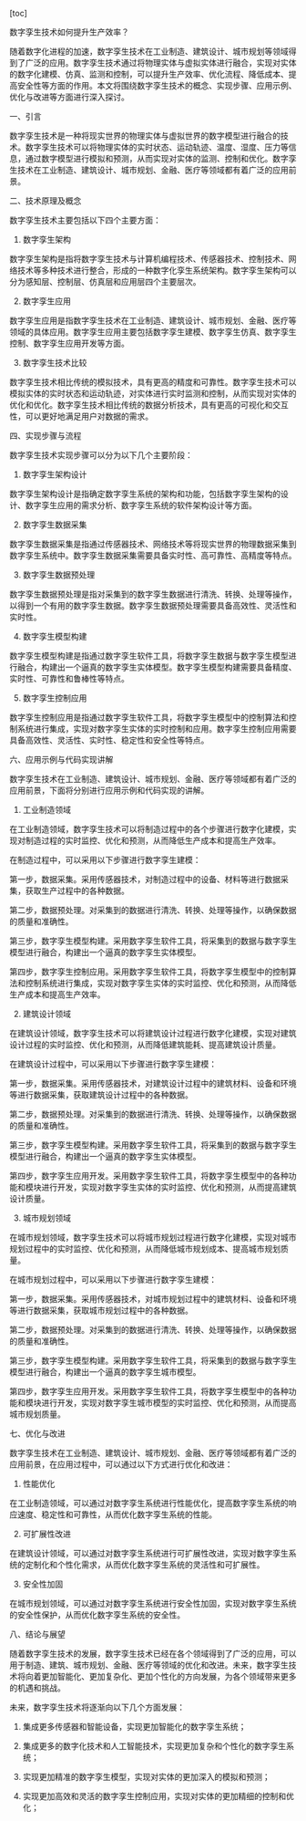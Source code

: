 
[toc]                    
                
                
数字孪生技术如何提升生产效率？

随着数字化进程的加速，数字孪生技术在工业制造、建筑设计、城市规划等领域得到了广泛的应用。数字孪生技术通过将物理实体与虚拟实体进行融合，实现对实体的数字化建模、仿真、监测和控制，可以提升生产效率、优化流程、降低成本、提高安全性等方面的作用。本文将围绕数字孪生技术的概念、实现步骤、应用示例、优化与改进等方面进行深入探讨。

一、引言

数字孪生技术是一种将现实世界的物理实体与虚拟世界的数字模型进行融合的技术。数字孪生技术可以将物理实体的实时状态、运动轨迹、温度、湿度、压力等信息，通过数字模型进行模拟和预测，从而实现对实体的监测、控制和优化。数字孪生技术在工业制造、建筑设计、城市规划、金融、医疗等领域都有着广泛的应用前景。

二、技术原理及概念

数字孪生技术主要包括以下四个主要方面：

1. 数字孪生架构

数字孪生架构是指将数字孪生技术与计算机编程技术、传感器技术、控制技术、网络技术等多种技术进行整合，形成的一种数字化孪生系统架构。数字孪生架构可以分为感知层、控制层、仿真层和应用层四个主要层次。

2. 数字孪生应用

数字孪生应用是指数字孪生技术在工业制造、建筑设计、城市规划、金融、医疗等领域的具体应用。数字孪生应用主要包括数字孪生建模、数字孪生仿真、数字孪生控制、数字孪生应用开发等方面。

3. 数字孪生技术比较

数字孪生技术相比传统的模拟技术，具有更高的精度和可靠性。数字孪生技术可以模拟实体的实时状态和运动轨迹，对实体进行实时监测和控制，从而实现对实体的优化和优化。数字孪生技术相比传统的数据分析技术，具有更高的可视化和交互性，可以更好地满足用户对数据的需求。

四、实现步骤与流程

数字孪生技术实现步骤可以分为以下几个主要阶段：

1. 数字孪生架构设计

数字孪生架构设计是指确定数字孪生系统的架构和功能，包括数字孪生架构的设计、数字孪生应用的需求分析、数字孪生系统的软件架构设计等方面。

2. 数字孪生数据采集

数字孪生数据采集是指通过传感器技术、网络技术等将现实世界的物理数据采集到数字孪生系统中。数字孪生数据采集需要具备实时性、高可靠性、高精度等特点。

3. 数字孪生数据预处理

数字孪生数据预处理是指对采集到的数字孪生数据进行清洗、转换、处理等操作，以得到一个有用的数字孪生数据。数字孪生数据预处理需要具备高效性、灵活性和实时性。

4. 数字孪生模型构建

数字孪生模型构建是指通过数字孪生软件工具，将数字孪生数据与数字孪生模型进行融合，构建出一个逼真的数字孪生实体模型。数字孪生模型构建需要具备精度、实时性、可靠性和鲁棒性等特点。

5. 数字孪生控制应用

数字孪生控制应用是指通过数字孪生软件工具，将数字孪生模型中的控制算法和控制系统进行集成，实现对数字孪生实体的实时控制和应用。数字孪生控制应用需要具备高效性、灵活性、实时性、稳定性和安全性等特点。

六、应用示例与代码实现讲解

数字孪生技术在工业制造、建筑设计、城市规划、金融、医疗等领域都有着广泛的应用前景，下面将分别进行应用示例和代码实现的讲解。

1. 工业制造领域

在工业制造领域，数字孪生技术可以将制造过程中的各个步骤进行数字化建模，实现对制造过程的实时监控、优化和预测，从而降低生产成本和提高生产效率。

在制造过程中，可以采用以下步骤进行数字孪生建模：

第一步，数据采集。采用传感器技术，对制造过程中的设备、材料等进行数据采集，获取生产过程中的各种数据。

第二步，数据预处理。对采集到的数据进行清洗、转换、处理等操作，以确保数据的质量和准确性。

第三步，数字孪生模型构建。采用数字孪生软件工具，将采集到的数据与数字孪生模型进行融合，构建出一个逼真的数字孪生实体模型。

第四步，数字孪生控制应用。采用数字孪生软件工具，将数字孪生模型中的控制算法和控制系统进行集成，实现对数字孪生实体的实时监控、优化和预测，从而降低生产成本和提高生产效率。

2. 建筑设计领域

在建筑设计领域，数字孪生技术可以将建筑设计过程进行数字化建模，实现对建筑设计过程的实时监控、优化和预测，从而降低建筑能耗、提高建筑设计质量。

在建筑设计过程中，可以采用以下步骤进行数字孪生建模：

第一步，数据采集。采用传感器技术，对建筑设计过程中的建筑材料、设备和环境等进行数据采集，获取建筑设计过程中的各种数据。

第二步，数据预处理。对采集到的数据进行清洗、转换、处理等操作，以确保数据的质量和准确性。

第三步，数字孪生模型构建。采用数字孪生软件工具，将采集到的数据与数字孪生模型进行融合，构建出一个逼真的数字孪生实体模型。

第四步，数字孪生应用开发。采用数字孪生软件工具，将数字孪生模型中的各种功能和模块进行开发，实现对数字孪生实体的实时监控、优化和预测，从而提高建筑设计质量。

3. 城市规划领域

在城市规划领域，数字孪生技术可以将城市规划过程进行数字化建模，实现对城市规划过程中的实时监控、优化和预测，从而降低城市规划成本、提高城市规划质量。

在城市规划过程中，可以采用以下步骤进行数字孪生建模：

第一步，数据采集。采用传感器技术，对城市规划过程中的建筑材料、设备和环境等进行数据采集，获取城市规划过程中的各种数据。

第二步，数据预处理。对采集到的数据进行清洗、转换、处理等操作，以确保数据的质量和准确性。

第三步，数字孪生模型构建。采用数字孪生软件工具，将采集到的数据与数字孪生模型进行融合，构建出一个逼真的数字孪生城市模型。

第四步，数字孪生应用开发。采用数字孪生软件工具，将数字孪生模型中的各种功能和模块进行开发，实现对数字孪生城市模型的实时监控、优化和预测，从而提高城市规划质量。

七、优化与改进

数字孪生技术在工业制造、建筑设计、城市规划、金融、医疗等领域都有着广泛的应用前景，在应用过程中，可以通过以下方式进行优化和改进：

1. 性能优化

在工业制造领域，可以通过对数字孪生系统进行性能优化，提高数字孪生系统的响应速度、稳定性和可靠性，从而优化数字孪生系统的性能。

2. 可扩展性改进

在建筑设计领域，可以通过对数字孪生系统进行可扩展性改进，实现对数字孪生系统的定制化和个性化需求，从而优化数字孪生系统的灵活性和可扩展性。

3. 安全性加固

在城市规划领域，可以通过对数字孪生系统进行安全性加固，实现对数字孪生系统的安全性保护，从而优化数字孪生系统的安全性。

八、结论与展望

随着数字孪生技术的发展，数字孪生技术已经在各个领域得到了广泛的应用，可以用于制造、建筑、城市规划、金融、医疗等领域的优化和改进。未来，数字孪生技术将向着更加智能化、更加复杂化、更加个性化的方向发展，为各个领域带来更多的机遇和挑战。

未来，数字孪生技术将逐渐向以下几个方面发展：

1. 集成更多传感器和智能设备，实现更加智能化的数字孪生系统；

2. 集成更多的数字化技术和人工智能技术，实现更加复杂和个性化的数字孪生系统；

3. 实现更加精准的数字孪生模型，实现对实体的更加深入的模拟和预测；

4. 实现更加高效和灵活的数字孪生控制应用，实现对实体的更加精细的控制和优化；

